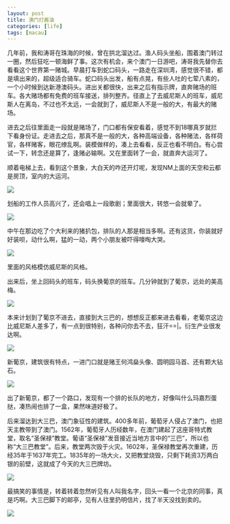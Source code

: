 ```yaml
---
layout: post
title: 澳门打酱油
categories: [life]
tags: [macau]
---
```


几年前，我和涛哥在珠海的时候，曾在拱北溜达过。渔人码头坐船，围着澳门转过一圈，然后狂吃一顿海鲜了事。这次有机会，来个澳门一日游吧，涛哥我先替你去看看这个世界第一赌城。早晨打车到蛇口码头，一路走在深圳湾，感觉很不错，都是填出来的，超级适合骑车。蛇口码头出发，船有点晃，有些人吐的七荤八素的，一个小时候到达新港澳码头。进出关都很快，出来之后有指示牌，直奔赌场的班车。各大赌场都有免费的班车接送，排列整齐。径直上了去威尼斯人的班车，威尼斯人在离岛，不过也不太远，一会就到了，威尼斯人不是一般的大，有最大的赌场。

进去之后往里面走一段就是赌场了，门口都有保安看着，感觉不到18哪真岁就拦下看身份证。走进去之后，那真不是一般的大，各种高端设备，各种赌法，各样荷官，各样赌客，眼花缭乱啊。装模做样的，凑上去看看，反正也看不明白。有心尝试一下，转念还是算了，逢赌必输啊。又在里面转了一会，就直奔大运河了。

顺着电梯上去，看到这个景象，大白天的咋还开灯呢，发现NM上面的天空和云都是房顶，室内的大运河。

![](https://nuj3vq.bn1.livefilestore.com/y2pwQ-c3eOGtdCcQd7uaDAs6CKC-vKGsx9P0gMxwniuz9K9TxrFozMyEIaToJelpK4ncNznu3Y_Cm2AztwnzLTeAWuXAFSRHyLmTUJHxi6M-R8/IMG_20130727_111835_%E5%89%AF%E6%9C%AC.jpg?psid=1)

划船的工作人员高兴了，还会唱上一段歌剧；里面很大，转悠一会就晕了。

![](https://nuj3vq.bn1.livefilestore.com/y2pcpvjvgaoV8H-VIQE0HhQJWTNsoRLhZcxyXaklybZyMIi91FSdltG3SGrW44maVAS0HIoD4JgLI8VeGsAgCPuOcrf3iRu7Q1Efj0EFNt_fjE/IMG_20130727_112025_%E5%89%AF%E6%9C%AC.jpg?psid=1)

中午在那边吃了个大利来的猪扒包，排队的人那是相当多啊。还有这货，你装就好好装呗，动什么啊，猛的一动，两个小朋友被吓得嚎啕大哭。

![](https://nuj3vq.bn1.livefilestore.com/y2p15GO7QFLEPpV1_EC-oxBWf7kzGons3x7If6PxEQ9oO7IP3KGzU1NrjqLiUwcEmqpJo_CALtWntBM0mKDg8BhRlKjuzBp9CSZhc0wE1xdzrA/IMG_20130727_122154_%E5%89%AF%E6%9C%AC.jpg?psid=1)

里面的风格模仿威尼斯的风格。

出来后，坐上回码头的班车，码头换葡京的班车。几分钟就到了葡京，远处的美高梅。

![](https://nuj3vq.bn1.livefilestore.com/y2pxhO9a1ugx1LwrfHnmB6d2mw1kKSePS5UDvCr4-dFQWOBpgmOs__I7H3DXW3VZLcsXe_3P2SFsKqFGc7QupzoeRgnfdJFgZiewhb46Z4sKsY/IMG_20130727_132001_%E5%89%AF%E6%9C%AC.jpg?psid=1)

本来计划到了葡京不进去，直接到大三巴的，想想反正都来进去看看，老葡京这边比威尼斯人差多了，有一点到很特别，各种问你去不去，狂汗==|。衍生产业很发达啊。

![](https://nuj3vq.bn1.livefilestore.com/y2pi1JIqd1OCUQqn9-Nx3yImODS-VuHLchvnckS3yWatJNaKpffUtKHom3AkpBO1LMuxEGTWr5H-3MnZVS4K42Qzwx1uNOHZEDPRAK18AfhdLc/IMG_20130727_133442_%E5%89%AF%E6%9C%AC.jpg?psid=1)

新葡京，建筑很有特点，一进门口就是赌王何鸿燊头像、圆明园马首、还有颗大钻石。

![](https://nuj3vq.bn1.livefilestore.com/y2pbK4agXK8sMf2Qj5WmKrmlaoXcGYY7z3-ZHPEJM7MO1wDP1LW-VV9RbHUrJJBBLauO-hU-NOnP4bW04f7iklStfPBuhmEp3YUqv1ZNW8aWjw/IMG_20130727_133339_%E5%89%AF%E6%9C%AC.jpg?psid=1)

出了新葡京，都了一个路口，发现有一个排的长队的地方，好像叫什么玛嘉烈蛋挞，凑热闹也排了一盒，果然味道好极了。

后来溜达到大三巴，澳门象征性的建筑。400多年前，葡萄牙人侵占了澳门，也把天主教带到了澳门。1562年，葡萄牙人历经数年，在澳门建起了这座哥特式教堂，取名“圣保禄”教堂。葡语“圣保禄”发音接近当地方言中的“三巴”，所以也称“大三巴教堂”。后来，教堂两次毁于火灾。1602年，圣保禄教堂再次重建，历经35年于1637年完工。1835年的一场大火，又把教堂烧毁，只剩下耗资3万两白银的前壁，这就成了今天的大三巴牌坊。

![](https://nuj3vq.bn1.livefilestore.com/y2pu-npOyxliZUr-eV3IQ_cEW9Ca6fJbWirVxMaN2ZU-4IdfcSswcs43c_dzS2YPbYDNe-jeM__sivBVbywbBpsbHPaw7k-zRioM0xSrb1qB9k/IMG_20130727_143540_%E5%89%AF%E6%9C%AC.jpg?psid=1)

最搞笑的事情是，转着转着忽然听见有人叫我名字，回头一看一个北京的同事，真是巧啊。大三巴脚下的邮亭，见有人往里扔明信片，找了半天没找到卖的。

![](https://nuj3vq.bn1.livefilestore.com/y2pApaflNx1Fe2GebsgQFB6I4redvgcCEPLFhEAHM8U3jDNZRiZVD6IcthJ3BBQ1YpmFw2csmBCGF0buHuEjLQnJ4SUZwe2wcGo1GmMQLkK3Ac/IMG_20130727_154526_%E5%89%AF%E6%9C%AC.jpg?psid=1)



